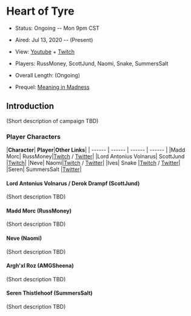 # Heart of Tyre

* Status: Ongoing -- Mon 9pm CST
* Aired: Jul 13, 2020	-- (Present)
* View: [Youtube](https://www.youtube.com/watch?v=pODto9SrfD0&list=PLfASEnzB7i1arpLTX5H-YcqrQR0XJ5ZiQ) + [Twitch](https://www.twitch.tv/collections/TtWTEHiKIRb9qw)
* Players: RussMoney, ScottJund, Naomi, Snake, SummersSalt
* Overall Length: (Ongoing)

* Prequel: [Meaning in Madness](../18%20-%20Meaning%20in%20Madness)

## Introduction

(Short description of campaign TBD)

### Player Characters

|**Character**| **Player**|**Other Links**|
| ------ | ------ | ------ | ------ |
|Madd Morc| RussMoney|[Twitch](https://www.twitch.tv/russ_money) / [Twitter](https://twitter.com/Russ_Money)|
|Lord Antonius Volnarus| ScottJund |[Twitch](https://www.twitch.tv/scottjund)|
|Neve| Naomi|[Twitch](https://www.twitch.tv/naomi) / [Twitter](https://twitter.com/NaomiOop)|
|Ives| Snake |[Twitch](https://www.twitch.tv/snake) / [Twitter](https://twitter.com/msf_actual)|
|Seren| SummersSalt |[Twitter](https://twitter.com/SummersSalt)|

#### Lord Antonius Volnarus / Derok Drampf (ScottJund)

(Short description TBD)

#### Madd Morc (RussMoney)

(Short description TBD)

#### Neve (Naomi)

(Short description TBD)

#### Argh'xl Roz (AMGSheena)

(Short description TBD)

#### Seren Thistlehoof (SummersSalt)

(Short description TBD)
